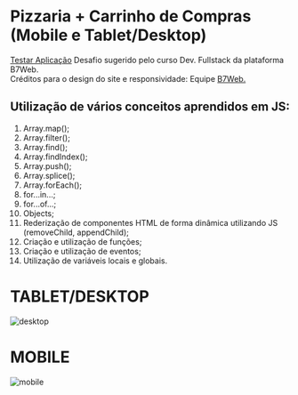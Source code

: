 # Pizzaria + Carrinho de Compras (Mobile e Tablet/Desktop)
<a href="https://leopoliveira.github.io/pizzaria/">Testar Aplicação</a>
Desafio sugerido pelo curso Dev. Fullstack da plataforma B7Web.<br>
Créditos para o design do site e responsividade: Equipe <a href="https://b7web.com.br/">B7Web.</a>

## Utilização de vários conceitos aprendidos em JS:

1. Array.map();
2. Array.filter();
3. Array.find();
4. Array.findIndex();
5. Array.push();
6. Array.splice();
7. Array.forEach();
8. for...in...;
9. for...of...;
10. Objects;
11. Rederização de componentes HTML de forma dinâmica utilizando JS (removeChild, appendChild);
12. Criação e utilização de funções;
13. Criação e utilização de eventos;
14. Utilização de variáveis locais e globais.

# TABLET/DESKTOP

![desktop](https://user-images.githubusercontent.com/35302072/141216175-48f966f4-c437-4f4f-bb1c-b84a33887aad.PNG)


# MOBILE

![mobile](https://user-images.githubusercontent.com/35302072/141216182-6853c890-0b87-4446-95b5-450e7150592a.PNG)
